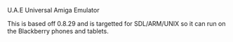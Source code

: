 U.A.E Universal Amiga Emulator

This is based off 0.8.29 and is targetted for SDL/ARM/UNIX so it can run on the Blackberry phones and tablets.

